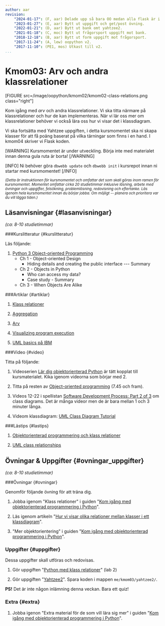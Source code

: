 ```yaml
---
author: aar
revision:
    "2024-01-17": (F, aar) Delade upp så bara OO medan alla flask är i nästa kmom.
    "2023-01-27": (E, aar) Bytt ut uppgift och get/post övning.
    "2022-01-21": (D, aar) Bytt ut bank omt yahtzee2.
    "2021-01-18": (C, moc) Bytt ut frågorsport uppgift mot bank.
    "2018-12-18": (B, aar) Bytt ut form uppgift mot frågorsport.
    "2017-11-24": (A, lew) oopython v2.
    "2017-11-10": (PE1, mos) Utkast till v2.
...
```

Kmom03: Arv och andra klassrelationer
====================================

[FIGURE src=/image/oopython/kmom02/kmom02-class-relations.png class="right"]

Kom igång med _arv_ och andra klassrelationer. Vi ska titta närmare på klassrelationer och hur de kan implementeras. När vi lär oss mer om klassrelationer behöver vi också lära oss hur vi visar det i klassdiagram.

Vi ska fortsätta med Yahtzee uppgiften, i detta kursmomentet ska ni skapa klasser för att få poäng baserat på vilka tärningar som finns i en hand. I kmom04 skriver vi Flask koden.

[WARNING]
Kursmomentet är under utveckling. Börja inte med materialet innan denna gula ruta är borta!
[/WARNING]

<!--more-->

[INFO]
Ni behöver göra `dbwebb update` och `dbwebb init` i kursrepot innan ni startar med kursmomentet!
[/INFO]

<!-- Flytta nedan text till eget dokument/vy/block -->

<small>*(Detta är instruktionen för kursmomentet och omfattar det som skall göras inom ramen för kursmomentet. Momentet omfattar cirka 20 studietimmar inklusive läsning, arbete med övningar och uppgifter, felsökning, problemlösning, redovisning och eftertanke. Läs igenom hela kursmomentet innan du börjar jobba. Om möjligt -- planera och prioritera var du vill lägga tiden.)*</small>



Läsanvisningar  {#lasanvisningar}
---------------------------------

*(ca: 8-10 studietimmar)*


###Kurslitteratur  {#kurslitteratur}

Läs följande:

1. [Python 3 Object-oriented Programming](kunskap/boken-python3-object-oriented-programming-v3)  
    * Ch 1 - Object-oriented Design
        - Hiding details and creating the public interface --- Summary
    * Ch 2 - Objects in Python
        - Who can access my data?
        - Case study - Summary
    * Ch 3 - When Objects Are Alike  



###Artiklar {#artiklar}

1. [Klass relationer](https://atomicobject.com/resources/oo-programming/oo-class-relationships)

1. [Aggregation](https://atomicobject.com/resources/oo-programming/object-oriented-aggregation)

1. [Arv](https://atomicobject.com/resources/oo-programming/object-oriented-interitance)

1. [Visualizing program execution](https://atomicobject.com/resources/oo-programming/visualizing-program-execution)

1. [UML basics på IBM](http://www.ibm.com/developerworks/rational/library/769.html)  



###Video  {#video}

Titta på följande:  

1. Videoserien [Lär dig objektorienterad Python](https://www.youtube.com/playlist?list=PLKtP9l5q3ce8cmKXE9Gw1Ra0GaYufGbN7) är tätt kopplat till kursmaterialet. Kika igenom videorna som börjar med 2.

1. Titta på resten av [Object-oriented programming](https://www.youtube.com/watch?v=lbXsrHGhBAU) (7.45 och fram).

1. Videos 12-22 i spellistan [Software Development Process: Part 2 of 3](https://www.youtube.com/watch?v=pZ9-ujSP_48&index=12&list=PLAwxTw4SYaPm8PAGH7ov2Bj-nG4sXgCtJ) om class diagrams. Det är många videor men de är bara mellan 1 och 3 minuter långa.

1. Videom klassdiagram: [UML Class Diagram Tutorial](https://www.youtube.com/watch?v=UI6lqHOVHic)



###Lästips {#lastips}

1. [Objektorienterad programmering och klass relationer](https://python-textbok.readthedocs.io/en/1.0/Object_Oriented_Programming.html)

1. [UML class relationships](http://creately.com/blog/diagrams/class-diagram-relationships/)



Övningar & Uppgifter  {#ovningar_uppgifter}
-------------------------------------------

*(ca: 8-10 studietimmar)*



###Övningar {#ovningar}

Genomför följande övning för att träna dig.

1. Jobba igenom "Klass relationer" i guiden "[Kom igång med objektorienterad programmering i Python](guide/kom-igang-med-objektorienterad-programmering-i-python)".

1. Läs igenom artikeln "[Hur vi visar olika relationer mellan klasser i ett klassdiagram](kunskap/relationer_klassdiagram)".

1. "Mer objektorientering" i guiden "[Kom igång med objektorienterad programmering i Python](guide/kom-igang-med-objektorienterad-programmering-i-python)".




### Uppgifter {#uppgifter}

Dessa uppgifter skall utföras och redovisas.

1. Gör uppgiften "[Python med klass relationer](uppgift/python-med-klass-relationer)" (lab 2)

1. Gör uppgiften "[Yahtzee2](uppgift/yahtzee2-v3)". Spara koden i mappen `me/kmom03/yahtzee2/`.


**PS!** Det är inte någon inlämning denna veckan. Bara ett quiz!


### Extra {#extra}

1. Jobba igenon "Extra material för de som vill lära sig mer" i guiden "[Kom igång med objektorienterad programmering i Python](guide/kom-igang-med-objektorienterad-programmering-i-python/extra)".
